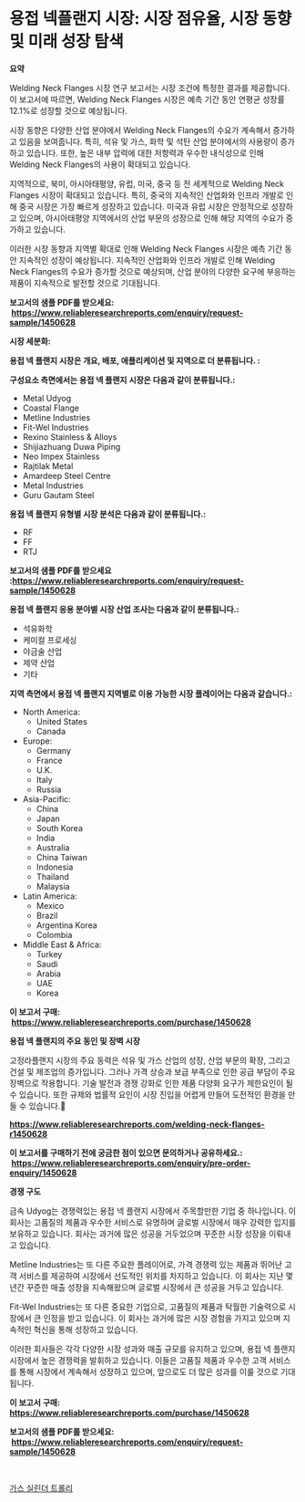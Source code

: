 <p><h1>용접 넥플랜지 시장: 시장 점유율, 시장 동향 및 미래 성장 탐색</h1></p><p><strong>요약</strong></p>
<p><p>Welding Neck Flanges 시장 연구 보고서는 시장 조건에 특정한 결과를 제공합니다. 이 보고서에 따르면, Welding Neck Flanges 시장은 예측 기간 동안 연평균 성장률 12.1%로 성장할 것으로 예상됩니다. </p><p>시장 동향은 다양한 산업 분야에서 Welding Neck Flanges의 수요가 계속해서 증가하고 있음을 보여줍니다. 특히, 석유 및 가스, 화학 및 석탄 산업 분야에서의 사용량이 증가하고 있습니다. 또한, 높은 내부 압력에 대한 저항력과 우수한 내식성으로 인해 Welding Neck Flanges의 사용이 확대되고 있습니다.</p><p>지역적으로, 북미, 아시아태평양, 유럽, 미국, 중국 등 전 세계적으로 Welding Neck Flanges 시장이 확대되고 있습니다. 특히, 중국의 지속적인 산업화와 인프라 개발로 인해 중국 시장은 가장 빠르게 성장하고 있습니다. 미국과 유럽 시장은 안정적으로 성장하고 있으며, 아시아태평양 지역에서의 산업 부문의 성장으로 인해 해당 지역의 수요가 증가하고 있습니다.</p><p>이러한 시장 동향과 지역별 확대로 인해 Welding Neck Flanges 시장은 예측 기간 동안 지속적인 성장이 예상됩니다. 지속적인 산업화와 인프라 개발로 인해 Welding Neck Flanges의 수요가 증가할 것으로 예상되며, 산업 분야의 다양한 요구에 부응하는 제품이 지속적으로 발전할 것으로 기대됩니다.</p></p>
<p><strong>보고서의 샘플 PDF를 받으세요: &nbsp;<a href="https://www.reliableresearchreports.com/enquiry/request-sample/1450628">https://www.reliableresearchreports.com/enquiry/request-sample/1450628</a></strong></p>
<p><strong>시장 세분화:</strong></p>
<p><strong> 용접 넥 플랜지 시장은 개요, 배포, 애플리케이션 및 지역으로 더 분류됩니다. :</strong></p>
<p><strong>구성요소 측면에서는 용접 넥 플랜지 시장은 다음과 같이 분류됩니다.:</strong></p>
<p><ul><li>Metal Udyog</li><li>Coastal Flange</li><li>Metline Industries</li><li>Fit-Wel Industries</li><li>Rexino Stainless & Alloys</li><li>Shijiazhuang Duwa Piping</li><li>Neo Impex Stainless</li><li>Rajtilak Metal</li><li>Amardeep Steel Centre</li><li>Metal Industries</li><li>Guru Gautam Steel</li></ul></p>
<p><strong> 용접 넥 플랜지 유형별 시장 분석은 다음과 같이 분류됩니다.:</strong></p>
<p><ul><li>RF</li><li>FF</li><li>RTJ</li></ul></p>
<p><strong>보고서의 샘플 PDF를 받으세요 :<a href="https://www.reliableresearchreports.com/enquiry/request-sample/1450628">https://www.reliableresearchreports.com/enquiry/request-sample/1450628</a></strong></p>
<p><strong> 용접 넥 플랜지 응용 분야별 시장 산업 조사는 다음과 같이 분류됩니다.:</strong></p>
<p><ul><li>석유화학</li><li>케미컬 프로세싱</li><li>야금술 산업</li><li>제약 산업</li><li>기타</li></ul></p>
<p><strong>지역 측면에서 용접 넥 플랜지 지역별로 이용 가능한 시장 플레이어는 다음과 같습니다.:</strong></p>
<p><ul>
    <li>
        North America:
        <ul>
            <li>United States</li>
            <li>Canada</li>
        </ul>
    </li>
    <li>
        Europe:
        <ul>
            <li>Germany</li>
            <li>France</li>
            <li>U.K.</li>
            <li>Italy</li>
            <li>Russia</li>
        </ul>
    </li>
    <li>
        Asia-Pacific:
        <ul>
            <li>China</li>
            <li>Japan</li>
            <li>South Korea</li>
            <li>India</li>
            <li>Australia</li>
            <li>China Taiwan</li>
            <li>Indonesia</li>
            <li>Thailand</li>
            <li>Malaysia</li>
        </ul>
    </li>
    <li>
        Latin America:
        <ul>
            <li>Mexico</li>
            <li>Brazil</li>
            <li>Argentina Korea</li>
            <li>Colombia</li>
        </ul>
    </li>
    <li>
        Middle East & Africa:
        <ul>
            <li>Turkey</li>
            <li>Saudi</li>
            <li>Arabia</li>
            <li>UAE</li>
            <li>Korea</li>
        </ul>
    </li>
    </ul></p>
<p><strong>이 보고서 구매: &nbsp;<a href="https://www.reliableresearchreports.com/purchase/1450628">https://www.reliableresearchreports.com/purchase/1450628</a></strong></p>
<p><strong>용접 넥 플랜지의 주요 동인 및 장벽 시장</strong></p>
<p><p>고정라플랜지 시장의 주요 동력은 석유 및 가스 산업의 성장, 산업 부문의 확장, 그리고 건설 및 제조업의 증가입니다. 그러나 가격 상승과 보급 부족으로 인한 공급 부담이 주요 장벽으로 작용합니다. 기술 발전과 경쟁 강화로 인한 제품 다양화 요구가 제한요인이 될 수 있습니다. 또한 규제와 법률적 요인이 시장 진입을 어렵게 만들어 도전적인 환경을 만들 수 있습니다.</p></p>
<p><strong><a href="https://www.reliableresearchreports.com/welding-neck-flanges-r1450628">https://www.reliableresearchreports.com/welding-neck-flanges-r1450628</a></strong></p>
<p><strong>이 보고서를 구매하기 전에 궁금한 점이 있으면 문의하거나 공유하세요.: &nbsp;<a href="https://www.reliableresearchreports.com/enquiry/pre-order-enquiry/1450628">https://www.reliableresearchreports.com/enquiry/pre-order-enquiry/1450628</a></strong></p>
<p><strong>경쟁 구도</strong></p>
<p><p>금속 Udyog는 경쟁력있는 용접 넥 플랜지 시장에서 주목할만한 기업 중 하나입니다. 이 회사는 고품질의 제품과 우수한 서비스로 유명하며 글로벌 시장에서 매우 강력한 입지를 보유하고 있습니다. 회사는 과거에 많은 성공을 거두었으며 꾸준한 시장 성장을 이뤄내고 있습니다.</p><p>Metline Industries는 또 다른 주요한 플레이어로, 가격 경쟁력 있는 제품과 뛰어난 고객 서비스를 제공하여 시장에서 선도적인 위치를 차지하고 있습니다. 이 회사는 지난 몇 년간 꾸준한 매출 성장을 지속해왔으며 글로벌 시장에서 큰 성공을 거두고 있습니다.</p><p>Fit-Wel Industries는 또 다른 중요한 기업으로, 고품질의 제품과 탁월한 기술력으로 시장에서 큰 인정을 받고 있습니다. 이 회사는 과거에 많은 시장 경험을 가지고 있으며 지속적인 혁신을 통해 성장하고 있습니다.</p><p>이러한 회사들은 각각 다양한 시장 성과와 매출 규모를 유지하고 있으며, 용접 넥 플랜지 시장에서 높은 경쟁력을 발휘하고 있습니다. 이들은 고품질 제품과 우수한 고객 서비스를 통해 시장에서 계속해서 성장하고 있으며, 앞으로도 더 많은 성과를 이룰 것으로 기대됩니다.</p></p>
<p><strong>이 보고서 구매: &nbsp; <a href="https://www.reliableresearchreports.com/purchase/1450628">https://www.reliableresearchreports.com/purchase/1450628</a></strong></p>
<p><strong>보고서의 샘플 PDF를 받으세요: &nbsp;<a href="https://www.reliableresearchreports.com/enquiry/request-sample/1450628">https://www.reliableresearchreports.com/enquiry/request-sample/1450628</a></strong><strong></strong></p>
<p>&nbsp;</p>
<p><p><a href="https://medium.com/@margrethowe2016/quot-%EA%B0%80%EC%8A%A4-%EC%8B%A4%EB%A6%B0%EB%8D%94-%EC%B9%B4%ED%8A%B8-%EC%8B%9C%EC%9E%A5-%EB%B6%84%EC%84%9D-%EA%B8%80%EB%A1%9C%EB%B2%8C-%EC%82%B0%EC%97%85-%EC%A0%84%EB%A7%9D-%EB%B0%8F-%EC%98%88%EC%B8%A1-2024%EB%85%84%EB%B6%80%ED%84%B0-2031%EB%85%84%EA%B9%8C%EC%A7%80-quot-87ac7a950e23">가스 실린더 트롤리</a></p></p>